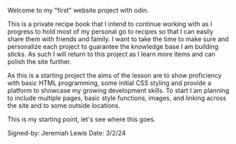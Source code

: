 Welcome to my "first" website project with odin.

This is a private recipe book that I intend to continue working with as I progress to hold most of my personal go to recipes so that I can easily share them with friends and family.  I want to take the time to make sure and personalize each project to guarantee the knowledge base I am building sticks.  As such I will return to this project as I learn more items and can polish the site further.

As this is a starting project the aims of the lesson are to show proficiency with basic HTML programming, some initial CSS styling and provide a platform to showcase my growing development skills.  To start I am planning to include multiple pages, basic style functions, images, and linking across the site and to some outside locations.

This is my starting point, let's see where this goes.

Signed-by: Jeremiah Lewis
Date: 3/2/24